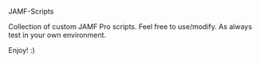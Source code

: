 JAMF-Scripts <br>

Collection of custom JAMF Pro scripts.  Feel free to use/modify.  As always test in your own environment. <br>

Enjoy! :)
